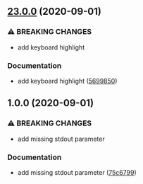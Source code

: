 ## [23.0.0](https://github.com/ndabAP/vue-command/compare/v22.0.0...v23.0.0) (2020-09-01)


### ⚠ BREAKING CHANGES

* add keyboard highlight

### Documentation

* add keyboard highlight ([5699850](https://github.com/ndabAP/vue-command/commit/56998503fa878b293840cec3f54b0058c76691af))

## 1.0.0 (2020-09-01)


### ⚠ BREAKING CHANGES

* add missing stdout parameter

### Documentation

* add missing stdout parameter ([75c6799](https://github.com/ndabAP/vue-command/commit/75c679940d875c49939542ee3fa1a0bbcae14158))
